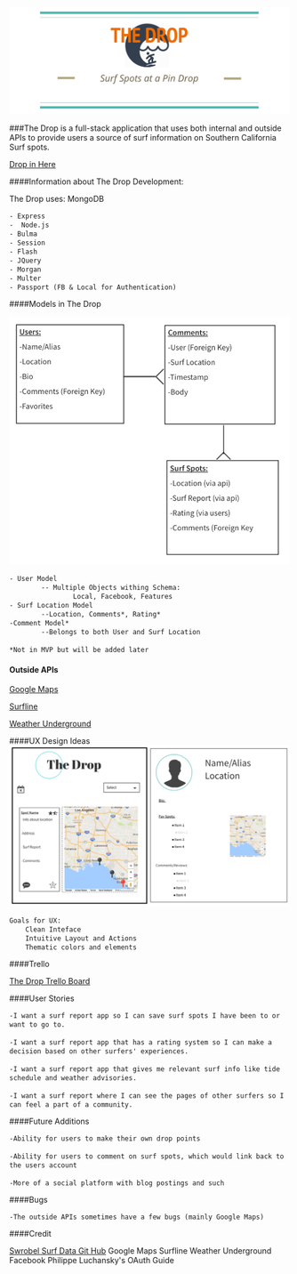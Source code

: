 ![The drop logo](public/images/thedropslogan.png)

###The Drop is a full-stack application that uses both internal and outside APIs to provide users a source of surf information on Southern California Surf spots.  

[Drop in Here](http://linktothedrop.com)


####Information about The Drop Development:

The Drop uses: 
	MongoDB  
	

	- Express
	-  Node.js
	- Bulma
	- Session
	- Flash
	- JQuery
	- Morgan
	- Multer
	- Passport (FB & Local for Authentication)
	

	
####Models in The Drop

![Models Wireframe](public/images/wireframe.png)


	- User Model
			-- Multiple Objects withing Schema: 
					Local, Facebook, Features
	- Surf Location Model
			--Location, Comments*, Rating*
	-Comment Model*
			--Belongs to both User and Surf Location
	
	*Not in MVP but will be added later


#### Outside APIs
[Google Maps](https://developers.google.com/maps/documentation/javascript/get-api-key)

[Surfline](https://new.surfline.com/)

[Weather Underground](https://www.wunderground.com/weather/api/)
	

	
	
####UX Design Ideas
![UX](public/images/ux.png)

	Goals for UX: 
		Clean Inteface 
		Intuitive Layout and Actions
		Thematic colors and elements

####Trello 

[The Drop Trello Board](https://trello.com/b/EhADaEb6/the-drop)


####User Stories
	

	-I want a surf report app so I can save surf spots I have been to or want to go to.

	-I want a surf report app that has a rating system so I can make a decision based on other surfers' experiences.

	-I want a surf report app that gives me relevant surf info like tide schedule and weather advisories.

	-I want a surf report where I can see the pages of other surfers so I can feel a part of a community.
	
	
	
####Future Additions

	-Ability for users to make their own drop points 
	
	-Ability for users to comment on surf spots, which would link back to the users account
	
	-More of a social platform with blog postings and such
	
	
####Bugs

	-The outside APIs sometimes have a few bugs (mainly Google Maps)
	

####Credit

[Swrobel Surf Data Git Hub](https://github.com/swrobel/meta-surf-forecast)
Google Maps
Surfline
Weather Underground
Facebook
Philippe Luchansky's OAuth Guide